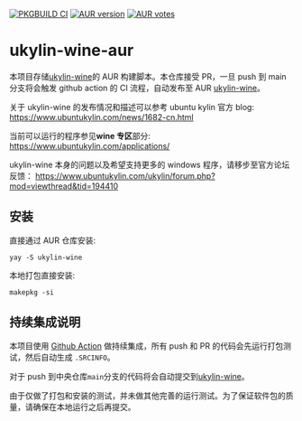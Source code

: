 [![PKGBUILD CI](https://github.com/abcfy2/ukylin-wine-aur/workflows/PKGBUILD%20CI/badge.svg)](https://github.com/abcfy2/ukylin-wine-aur/actions)
[![AUR version](https://img.shields.io/aur/version/ukylin-wine?style=plastic)](https://aur.archlinux.org/packages/ukylin-wine/)
[![AUR votes](https://img.shields.io/aur/votes/ukylin-wine?style=plastic)](https://aur.archlinux.org/packages/ukylin-wine/)

# ukylin-wine-aur

本项目存储[ukylin-wine](https://aur.archlinux.org/packages/ukylin-wine/)的 AUR 构建脚本。本仓库接受 PR，一旦 push 到 main 分支将会触发 github action 的 CI 流程，自动发布至 AUR [ukylin-wine](https://aur.archlinux.org/packages/ukylin-wine/)。

关于 ukylin-wine 的发布情况和描述可以参考 ubuntu kylin 官方 blog: https://www.ubuntukylin.com/news/1682-cn.html

当前可以运行的程序参见**wine 专区**部分: https://www.ubuntukylin.com/applications/

ukylin-wine 本身的问题以及希望支持更多的 windows 程序，请移步至官方论坛反馈： https://www.ubuntukylin.com/ukylin/forum.php?mod=viewthread&tid=194410

## 安装

直接通过 AUR 仓库安装:

```shell
yay -S ukylin-wine
```

本地打包直接安装:

```shell
makepkg -si
```

## 持续集成说明

本项目使用 [Github Action](https://github.com/features/actions) 做持续集成，所有 push 和 PR 的代码会先运行打包测试，然后自动生成 `.SRCINFO`。

对于 push 到中央仓库`main`分支的代码将会自动提交到[ukylin-wine](https://aur.archlinux.org/packages/ukylin-wine/)。

由于仅做了打包和安装的测试，并未做其他完善的运行测试。为了保证软件包的质量，请确保在本地运行之后再提交。
